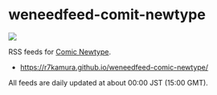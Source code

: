# weneedfeed-comit-newtype

[![](https://github.com/r7kamura/weneedfeed-comic-newtype/workflows/publish/badge.svg)](https://github.com/r7kamura/weneedfeed-comic-newtype/actions?query=workflow%3Apublish)

RSS feeds for [Comic Newtype](https://comic.webnewtype.com/).

- https://r7kamura.github.io/weneedfeed-comic-newtype/

All feeds are daily updated at about 00:00 JST (15:00 GMT).
